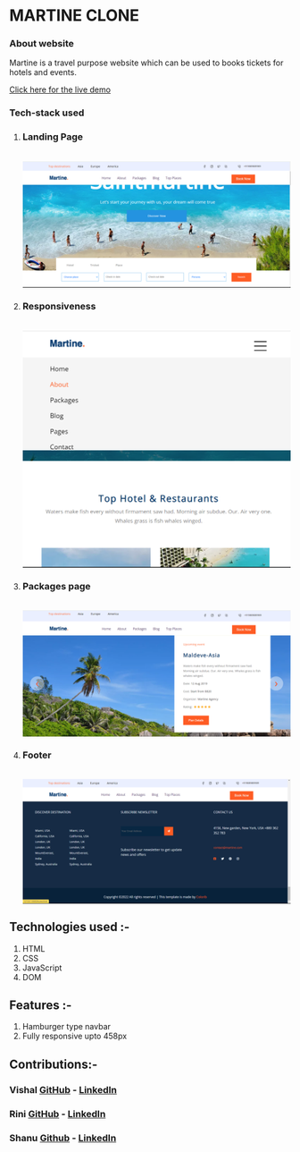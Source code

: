 
# MARTINE CLONE
<h3>About website</h3>
Martine is a travel purpose website which can be used to books tickets for hotels and events.<br>

<a href="http://project-1-martine.vercel.app/"  >Click here for the live demo</a>
<h3>Tech-stack used</h3>
<p align="center">
<ol >
<li>
 <h3>Landing Page</h3><br>
<img  align="center" src="imgs/Home.png" alt="Landing Page" >
</li>
<li>
<h3>Responsiveness</h3><br>
<img  align="center" src="imgs/Responsive.png" alt="Responsive" >
</li>
<li>
<h3>Packages page</h3><br>
<img  align="center" src="imgs/Packages.png" alt="Packages Page" >
</li>
<li>
<h3>Footer</h3><br>
<img  align="center" src="imgs/Footer.png" alt="Footer Page" >
</li>
</p>
</ol>

## Technologies used :-
1) HTML
2) CSS
3) JavaScript
4) DOM

## Features :-
1) Hamburger type navbar
2) Fully responsive upto 458px

## Contributions:-

### Vishal  [GitHub](https://github.com/VishalChauhan562) - [LinkedIn](https://www.linkedin.com/in/vishal-chauhan-71787586/)

### Rini  [GitHub](https://github.com/rini001) - [LinkedIn](https://www.linkedin.com/in/renaissance-june001)

### Shanu [Github](https://github.com/Shanu30) - [LinkedIn](https://www.linkedin.com/in/kumar-shanu-a73636140)



